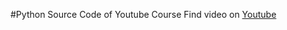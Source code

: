 #Python Source Code of Youtube Course
Find video on [Youtube ](https://www.youtube.com/playlist?list=PLhjDahStkuANWYELXXEH4YACZPtgfMGrw)

